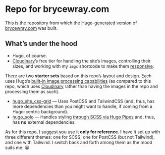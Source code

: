 # Repo for brycewray.com

This is the repository from which the [Hugo](https://gohugo.io)-generated version of [brycewray.com](https://brycewray.com) was built.

## What&rsquo;s under the hood

- Hugo, of course.
- [Cloudinary](https://www.cloudinary.com)’s free tier for handling the site’s images, controlling their sizes, and working with my `imgc` shortcode to make them [responsive](https://developers.google.com/web/fundamentals/design-and-ux/responsive/images).

There are two **starter sets** based on this repo’s layout and design. Each uses Hugo’s [built-in image processing capabilities](https://gohugo.io/content-management/image-processing/) (as compared to this repo, which uses [Cloudinary](https://cloudinary.com) rather than having the images in the repo and processing them as such).
- [hugo_site_css-grid](https://github.com/brycewray/hugo_site_css-grid) — Uses PostCSS and TailwindCSS (and, thus, has more dependencies than you might want to handle, if coming from a Hugo-centric background).
- [hugo_solo](https://github.com/brycewray/hugo_solo) — Handles styling [through SCSS via Hugo Pipes](https://gohugo.io/hugo-pipes/scss-sass/) and, thus, has **no** external dependencies.

As for this repo, I suggest you use it **only for reference**. I have it set up with three different themes: one for SCSS; one for PostCSS (but not Tailwind); and one with Tailwind. I switch back and forth among them as the mood suits me. 😀